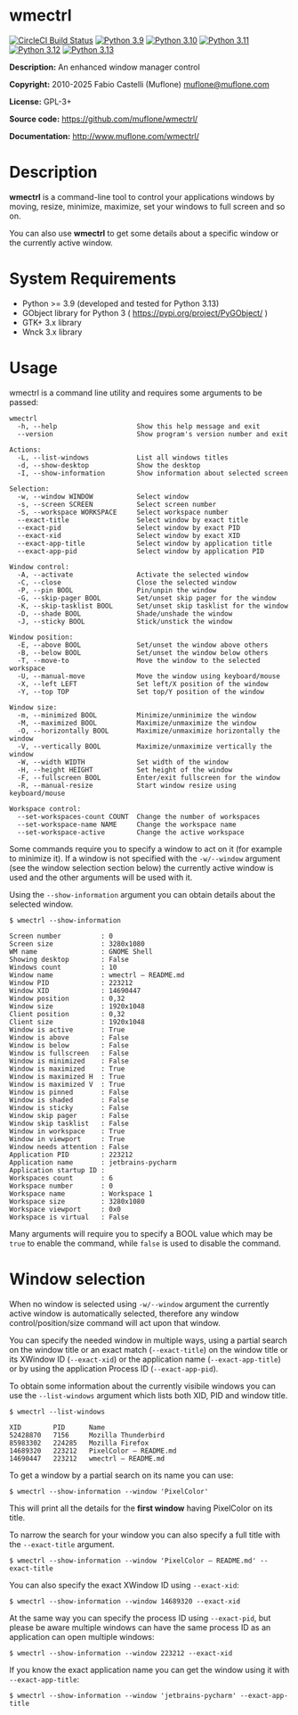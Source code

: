 # wmectrl

[![CircleCI Build Status](https://img.shields.io/circleci/project/github/muflone/wmectrl/master.svg)](https://circleci.com/gh/muflone/wmectrl)
[![Python 3.9](https://github.com/muflone/wmectrl/actions/workflows/python-3.9.yml/badge.svg)](https://github.com/muflone/wmectrl/actions/workflows/python-3.9.yml)
[![Python 3.10](https://github.com/muflone/wmectrl/actions/workflows/python-3.10.yml/badge.svg)](https://github.com/muflone/wmectrl/actions/workflows/python-3.10.yml)
[![Python 3.11](https://github.com/muflone/wmectrl/actions/workflows/python-3.11.yml/badge.svg)](https://github.com/muflone/wmectrl/actions/workflows/python-3.11.yml)
[![Python 3.12](https://github.com/muflone/wmectrl/actions/workflows/python-3.12.yml/badge.svg)](https://github.com/muflone/wmectrl/actions/workflows/python-3.12.yml)
[![Python 3.13](https://github.com/muflone/wmectrl/actions/workflows/python-3.13.yml/badge.svg)](https://github.com/muflone/wmectrl/actions/workflows/python-3.13.yml)

**Description:** An enhanced window manager control

**Copyright:** 2010-2025 Fabio Castelli (Muflone) <muflone@muflone.com>

**License:** GPL-3+

**Source code:** https://github.com/muflone/wmectrl/

**Documentation:** http://www.muflone.com/wmectrl/

# Description

**wmectrl** is a command-line tool to control your applications windows by
moving, resize, minimize, maximize, set your windows to full screen and so on.

You can also use **wmectrl** to get some details about a specific window or
the currently active window.

# System Requirements

* Python >= 3.9 (developed and tested for Python 3.13)
* GObject library for Python 3 ( https://pypi.org/project/PyGObject/ )
* GTK+ 3.x library
* Wnck 3.x library

# Usage

wmectrl is a command line utility and requires some arguments to be passed:

```
wmectrl
  -h, --help                    Show this help message and exit
  --version                     Show program's version number and exit

Actions:
  -L, --list-windows            List all windows titles
  -d, --show-desktop            Show the desktop
  -I, --show-information        Show information about selected screen

Selection:
  -w, --window WINDOW           Select window
  -s, --screen SCREEN           Select screen number
  -S, --workspace WORKSPACE     Select workspace number
  --exact-title                 Select window by exact title
  --exact-pid                   Select window by exact PID
  --exact-xid                   Select window by exact XID
  --exact-app-title             Select window by application title
  --exact-app-pid               Select window by application PID

Window control:
  -A, --activate                Activate the selected window
  -C, --close                   Close the selected window
  -P, --pin BOOL                Pin/unpin the window
  -G, --skip-pager BOOL         Set/unset skip pager for the window
  -K, --skip-tasklist BOOL      Set/unset skip tasklist for the window
  -D, --shade BOOL              Shade/unshade the window
  -J, --sticky BOOL             Stick/unstick the window

Window position:
  -E, --above BOOL              Set/unset the window above others
  -B, --below BOOL              Set/unset the window below others
  -T, --move-to                 Move the window to the selected workspace
  -U, --manual-move             Move the window using keyboard/mouse
  -X, --left LEFT               Set left/X position of the window
  -Y, --top TOP                 Set top/Y position of the window

Window size:
  -m, --minimized BOOL          Minimize/unminimize the window
  -M, --maximized BOOL          Maximize/unmaximize the window
  -O, --horizontally BOOL       Maximize/unmaximize horizontally the window
  -V, --vertically BOOL         Maximize/unmaximize vertically the window
  -W, --width WIDTH             Set width of the window
  -H, --height HEIGHT           Set height of the window
  -F, --fullscreen BOOL         Enter/exit fullscreen for the window
  -R, --manual-resize           Start window resize using keyboard/mouse

Workspace control:
  --set-workspaces-count COUNT  Change the number of workspaces
  --set-workspace-name NAME     Change the workspace name
  --set-workspace-active        Change the active workspace
```

Some commands require you to specify a window to act on it (for example to
minimize it). If a window is not specified with the `-w/--window` argument
(see the window selection section below) the currently active window is used
and the other arguments will be used with it.

Using the `--show-information` argument you can obtain details about the
selected window.

```
$ wmectrl --show-information

Screen number          : 0
Screen size            : 3280x1080
WM name                : GNOME Shell
Showing desktop        : False
Windows count          : 10
Window name            : wmectrl – README.md
Window PID             : 223212
Window XID             : 14690447
Window position        : 0,32
Window size            : 1920x1048
Client position        : 0,32
Client size            : 1920x1048
Window is active       : True
Window is above        : False
Window is below        : False
Window is fullscreen   : False
Window is minimized    : False
Window is maximized    : True
Window is maximized H  : True
Window is maximized V  : True
Window is pinned       : False
Window is shaded       : False
Window is sticky       : False
Window skip pager      : False
Window skip tasklist   : False
Window in workspace    : True
Window in viewport     : True
Window needs attention : False
Application PID        : 223212
Application name       : jetbrains-pycharm
Application startup ID : 
Workspaces count       : 6
Workspace number       : 0
Workspace name         : Workspace 1
Workspace size         : 3280x1080
Workspace viewport     : 0x0
Workspace is virtual   : False
```

Many arguments will require you to specify a BOOL value which may be `true` to
enable the command, while `false` is used to disable the command.

# Window selection

When no window is selected using `-w/--window` argument the currently active
window is automatically selected, therefore any window control/position/size
command will act upon that window.

You can specify the needed window in multiple ways, using a partial search
on the window title or an exact match (`--exact-title`) on the window title
or its XWindow ID (`--exact-xid`) or the application name (`--exact-app-title`)
or by using the application Process ID (`--exact-app-pid`).

To obtain some information about the currently visibile windows you can use
the `--list-windows` argument which lists both XID, PID and window title.

```
$ wmectrl --list-windows

XID        PID      Name
52428870   7156     Mozilla Thunderbird
85983302   224285   Mozilla Firefox
14689320   223212   PixelColor – README.md
14690447   223212   wmectrl – README.md
```

To get a window by a partial search on its name you can use:

```
$ wmectrl --show-information --window 'PixelColor'
```

This will print all the details for the **first window** having PixelColor on
its title.

To narrow the search for your window you can also specify a full title with
the `--exact-title` argument.

```
$ wmectrl --show-information --window 'PixelColor – README.md' --exact-title
```

You can also specify the exact XWindow ID using `--exact-xid`:

```
$ wmectrl --show-information --window 14689320 --exact-xid
```

At the same way you can specify the process ID using `--exact-pid`, but please
be aware multiple windows can have the same process ID as an application can
open multiple windows:

```
$ wmectrl --show-information --window 223212 --exact-xid
```

If you know the exact application name you can get the window using it with
`--exact-app-title`:

```
$ wmectrl --show-information --window 'jetbrains-pycharm' --exact-app-title
```
